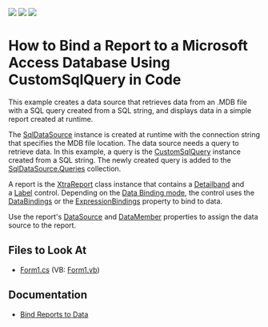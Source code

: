 <!-- default badges list -->
![](https://img.shields.io/endpoint?url=https://codecentral.devexpress.com/api/v1/VersionRange/128602565/21.2.3%2B)
[![](https://img.shields.io/badge/Open_in_DevExpress_Support_Center-FF7200?style=flat-square&logo=DevExpress&logoColor=white)](https://supportcenter.devexpress.com/ticket/details/E1357)
[![](https://img.shields.io/badge/📖_How_to_use_DevExpress_Examples-e9f6fc?style=flat-square)](https://docs.devexpress.com/GeneralInformation/403183)
<!-- default badges end -->
# How to Bind a Report to a Microsoft Access Database Using CustomSqlQuery in Code


This example creates a data source that retrieves data from an .MDB file with a SQL query created from a SQL string, and displays data in a simple report created at runtime.

The [SqlDataSource](https://docs.devexpress.com/CoreLibraries/DevExpress.DataAccess.Sql.SqlDataSource) instance is created at runtime with the connection string that specifies the MDB file location. The data source needs a query to retrieve data. In this example, a query is the [CustomSqlQuery](https://docs.devexpress.com/CoreLibraries/DevExpress.DataAccess.Sql.CustomSqlQuery) instance created from a SQL string. The newly created query is added to the [SqlDataSource.Queries](https://docs.devexpress.com/CoreLibraries/DevExpress.DataAccess.Sql.SqlDataSource.Queries) collection. 

A report is the [XtraReport](https://docs.devexpress.com/XtraReports/DevExpress.XtraReports.UI.XtraReport) class instance that contains a [Detailband](https://docs.devexpress.com/XtraReports/DevExpress.XtraReports.UI.DetailBand) and a [Label](https://docs.devexpress.com/XtraReports/DevExpress.XtraReports.UI.XRLabel) control. Depending on the [Data Binding mode](https://docs.devexpress.com/XtraReports/119236/detailed-guide-to-devexpress-reporting/use-expressions/data-binding-modes), the control uses the [DataBindings](https://docs.devexpress.com/XtraReports/DevExpress.XtraReports.UI.XRControl.DataBindings) or the [ExpressionBindings](https://docs.devexpress.com/XtraReports/DevExpress.XtraReports.UI.XRControl.ExpressionBindings) property to bind to data.

Use the report's [DataSource](https://docs.devexpress.com/XtraReports/DevExpress.XtraReports.UI.XtraReportBase.DataSource) and [DataMember](https://docs.devexpress.com/XtraReports/DevExpress.XtraReports.UI.XtraReportBase.DataMemeber) properties to assign the data source to the report.

## Files to Look At

* [Form1.cs](CS/RuntimeBindingToMdbDatabase/Form1.cs) (VB: [Form1.vb](VB/RuntimeBindingToMdbDatabase/Form1.vb))

## Documentation

* [Bind Reports to Data](https://docs.devexpress.com/XtraReports/15034/detailed-guide-to-devexpress-reporting/bind-reports-to-data)

